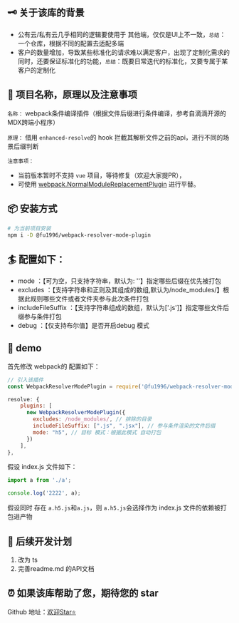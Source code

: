 ## 🗝 关于该库的背景

- 公有云/私有云几乎相同的逻辑要使用于 其他端，仅仅是UI上不一致，`总结`：一个仓库，根据不同的配置去适配多端
- 客户的数量增加，导致某些标准化的请求难以满足客户，出现了定制化需求的同时，还要保证标准化的功能，`总结`：既要日常迭代的标准化，又要专属于某客户的定制化

## 🎉 项目名称，原理以及注意事项

`名称：` webpack条件编译插件（根据文件后缀进行条件编译，参考自滴滴开源的MDX跨端小程序）

`原理：` 借用 `enhanced-resolve`的 hook 拦截其解析文件之前的api，进行不同的场景后缀判断

`注意事项：`

- 当前版本暂时不支持 `vue` 项目，等待修复（欢迎大家提PR），
- 可使用 [webpack.NormalModuleReplacementPlugin](https://webpack.docschina.org/plugins/normal-module-replacement-plugin/) 进行平替。

## 📦 安装方式

```bash
# 为当前项目安装
npm i -D @fu1996/webpack-resolver-mode-plugin
```

## 🏄 配置如下：

- mode ：【可为空，只支持字符串，默认为: ''】指定哪些后缀在优先被打包
- excludes ：【支持字符串和正则及其组成的数组,默认为/node_modules/】根据此规则哪些文件或者文件夹参与此次条件打包
- includeFileSuffix ：【支持字符串组成的数组，默认为['.js']】指定哪些文件后缀参与条件打包
- debug ：【仅支持布尔值】是否开启debug 模式

## 📝 demo

首先修改 webpack的 配置如下：

```js
// 引入该插件
const WebpackResolverModePlugin = require('@fu1996/webpack-resolver-mode-plugin');
```

```js
resolve: {
    plugins: [
      new WebpackResolverModePlugin({
        excludes: /node_modules/, // 排除的目录
        includeFileSuffix: [".js", ".jsx"], // 参与条件渲染的文件后缀
        mode: "h5", // 目标 模式：根据此模式 自动打包
      })
    ],
},
```

假设 index.js 文件如下：

```js
import a from './a';

console.log('2222', a);
```

假设同时 存在 `a.h5.js`和`a.js`，则 `a.h5.js`会选择作为 index.js 文件的依赖被打包进产物

## 📣 后续开发计划

1. 改为 ts
2. 完善readme.md 的API文档

## ⏰ 如果该库帮助了您，期待您的 star

Github 地址：[欢迎Star⭐️](https://github.com/fu1996/webpack-plugins-loaders/tree/main/packages/webpack-resolve-mode-plugin)
